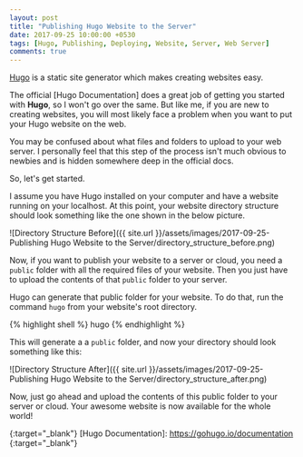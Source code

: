 ```yaml
---
layout: post
title: "Publishing Hugo Website to the Server"
date: 2017-09-25 10:00:00 +0530
tags: [Hugo, Publishing, Deploying, Website, Server, Web Server]
comments: true
---
```


[Hugo] is a static site generator which makes creating websites easy.

The official [Hugo Documentation] does a great job of getting you started with **Hugo**, so I won't go over the same. But like me, if you are new to creating websites, you will most likely face a problem when you want to put your Hugo website on the web.

You may be confused about what files and folders to upload to your web server. I personally feel that this step of the process isn't much obvious to newbies and is hidden somewhere deep in the official docs.

So, let's get started.

I assume you have Hugo installed on your computer and have a website running on your localhost. At this point, your website directory structure should look something like the one shown in the below picture.

![Directory Structure Before]({{ site.url }}/assets/images/2017-09-25-Publishing Hugo Website to the Server/directory_structure_before.png)

Now, if you want to publish your website to a server or cloud, you need a `public` folder with all the required files of your website. Then you just have to upload the contents of that `public` folder to your server.

Hugo can generate that public folder for your website. To do that, run the command `hugo` from your website's root directory.

{% highlight shell %}
hugo
{% endhighlight %}

This will generate a a `public` folder, and now your directory should look something like this:

![Directory Structure After]({{ site.url }}/assets/images/2017-09-25-Publishing Hugo Website to the Server/directory_structure_after.png)

Now, just go ahead and upload the contents of this public folder to your server or cloud. Your awesome website is now available for the whole world!

[Hugo]: https://gohugo.io
{:target="_blank"}
[Hugo Documentation]: https://gohugo.io/documentation
{:target="_blank"}
